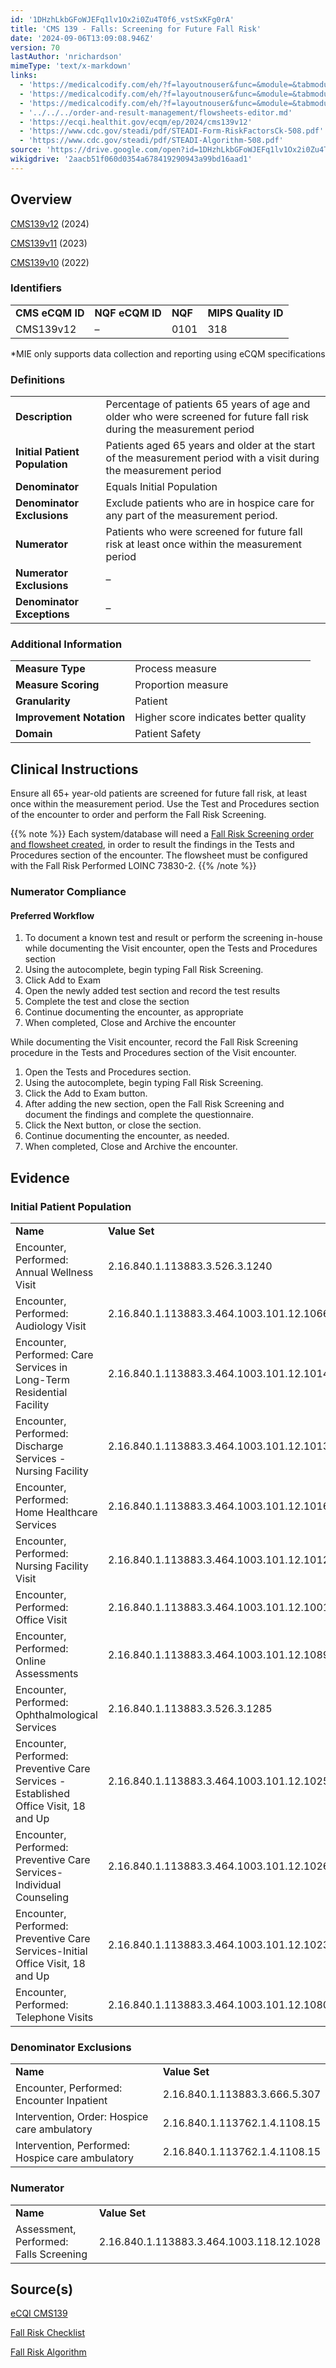 ```yaml
---
id: '1DHzhLkbGFoWJEFq1lv1Ox2i0Zu4T0f6_vstSxKFg0rA'
title: 'CMS 139 - Falls: Screening for Future Fall Risk'
date: '2024-09-06T13:09:08.946Z'
version: 70
lastAuthor: 'nrichardson'
mimeType: 'text/x-markdown'
links:
  - 'https://medicalcodify.com/eh/?f=layoutnouser&func=&module=&tabmodule=&name=RXDBmain&searchterm=cms139&showresult=CMS139v12&showresulttype=Measure'
  - 'https://medicalcodify.com/eh/?f=layoutnouser&func=&module=&tabmodule=&name=RXDBmain&searchterm=cms139&showresult=CMS139v11&showresulttype=Measure'
  - 'https://medicalcodify.com/eh/?f=layoutnouser&func=&module=&tabmodule=&name=RXDBmain&searchterm=cms139&showresult=CMS139v10&showresulttype=Measure'
  - '../../../order-and-result-management/flowsheets-editor.md'
  - 'https://ecqi.healthit.gov/ecqm/ep/2024/cms139v12'
  - 'https://www.cdc.gov/steadi/pdf/STEADI-Form-RiskFactorsCk-508.pdf'
  - 'https://www.cdc.gov/steadi/pdf/STEADI-Algorithm-508.pdf'
source: 'https://drive.google.com/open?id=1DHzhLkbGFoWJEFq1lv1Ox2i0Zu4T0f6_vstSxKFg0rA'
wikigdrive: '2aacb51f060d0354a678419290943a99bd16aad1'
---
```

## Overview

[CMS139v12](https://medicalcodify.com/eh/?f=layoutnouser&func=&module=&tabmodule=&name=RXDBmain&searchterm=cms139&showresult=CMS139v12&showresulttype=Measure) (2024)

[CMS139v11](https://medicalcodify.com/eh/?f=layoutnouser&func=&module=&tabmodule=&name=RXDBmain&searchterm=cms139&showresult=CMS139v11&showresulttype=Measure) (2023)

[CMS139v10](https://medicalcodify.com/eh/?f=layoutnouser&func=&module=&tabmodule=&name=RXDBmain&searchterm=cms139&showresult=CMS139v10&showresulttype=Measure) (2022)

### Identifiers

<table>
<tr>
<td><strong>CMS eCQM ID</strong></td>
<td><strong>NQF eCQM ID</strong></td>
<td><strong>NQF</strong></td>
<td><strong>MIPS Quality ID</strong></td>
</tr>
<tr>
<td>CMS139v12</td>
<td>–</td>
<td>0101</td>
<td>318</td>
</tr>
</table>

*MIE only supports data collection and reporting using eCQM specifications

### Definitions

<table>
<tr>
<td><strong>Description</strong></td>
<td>Percentage of patients 65 years of age and older who were screened for future fall risk during the measurement period</td>
</tr>
<tr>
<td><strong>Initial Patient Population</strong></td>
<td>Patients aged 65 years and older at the start of the measurement period with a visit during the measurement period</td>
</tr>
<tr>
<td><strong>Denominator</strong></td>
<td>Equals Initial Population</td>
</tr>
<tr>
<td><strong>Denominator Exclusions</strong></td>
<td>Exclude patients who are in hospice care for any part of the measurement period.</td>
</tr>
<tr>
<td><strong>Numerator</strong></td>
<td>Patients who were screened for future fall risk at least once within the measurement period</td>
</tr>
<tr>
<td><strong>Numerator Exclusions</strong></td>
<td>–</td>
</tr>
<tr>
<td><strong>Denominator Exceptions</strong></td>
<td>–</td>
</tr>
</table>

### Additional Information

<table>
<tr>
<td><strong>Measure Type</strong></td>
<td>Process measure</td>
</tr>
<tr>
<td><strong>Measure Scoring</strong></td>
<td>Proportion measure</td>
</tr>
<tr>
<td><strong>Granularity</strong></td>
<td>Patient</td>
</tr>
<tr>
<td><strong>Improvement Notation</strong></td>
<td>Higher score indicates better quality</td>
</tr>
<tr>
<td><strong>Domain</strong></td>
<td>Patient Safety</td>
</tr>
</table>

## Clinical Instructions

Ensure all 65+ year-old patients are screened for future fall risk, at least once within the measurement period. Use the Test and Procedures section of the encounter to order and perform the Fall Risk Screening.

{{% note %}}
Each system/database will need a [Fall Risk Screening order and flowsheet created](../../../order-and-result-management/flowsheets-editor.md), in order to result the findings in the Tests and Procedures section of the encounter. The flowsheet must be configured with the Fall Risk Performed LOINC 73830-2.
{{% /note %}}

### Numerator Compliance

#### Preferred Workflow

1. To document a known test and result or perform the screening in-house while documenting the Visit encounter, open the Tests and Procedures section
2. Using the autocomplete, begin typing Fall Risk Screening.
3. Click Add to Exam
4. Open the newly added test section and record the test results
5. Complete the test and close the section
6. Continue documenting the encounter, as appropriate
7. When completed, Close and Archive the encounter

While documenting the Visit encounter, record the Fall Risk Screening procedure in the Tests and Procedures section of the Visit encounter.

1. Open the Tests and Procedures section.
2. Using the autocomplete, begin typing Fall Risk Screening.
3. Click the Add to Exam button.
4. After adding the new section, open the Fall Risk Screening and document the findings and complete the questionnaire.
5. Click the Next button, or close the section.
6. Continue documenting the encounter, as needed.
7. When completed, Close and Archive the encounter.

## Evidence

### Initial Patient Population

<table>
<tr>
<td><strong>Name</strong></td>
<td><strong>Value Set</strong></td>
</tr>
<tr>
<td>Encounter, Performed: Annual Wellness Visit</td>
<td>2.16.840.1.113883.3.526.3.1240</td>
</tr>
<tr>
<td>Encounter, Performed: Audiology Visit</td>
<td>2.16.840.1.113883.3.464.1003.101.12.1066</td>
</tr>
<tr>
<td>Encounter, Performed: Care Services in Long-Term Residential Facility</td>
<td>2.16.840.1.113883.3.464.1003.101.12.1014</td>
</tr>
<tr>
<td>Encounter, Performed: Discharge Services - Nursing Facility</td>
<td>2.16.840.1.113883.3.464.1003.101.12.1013</td>
</tr>
<tr>
<td>Encounter, Performed: Home Healthcare Services</td>
<td>2.16.840.1.113883.3.464.1003.101.12.1016</td>
</tr>
<tr>
<td>Encounter, Performed: Nursing Facility Visit</td>
<td>2.16.840.1.113883.3.464.1003.101.12.1012</td>
</tr>
<tr>
<td>Encounter, Performed: Office Visit</td>
<td>2.16.840.1.113883.3.464.1003.101.12.1001</td>
</tr>
<tr>
<td>Encounter, Performed: Online Assessments</td>
<td>2.16.840.1.113883.3.464.1003.101.12.1089</td>
</tr>
<tr>
<td>Encounter, Performed: Ophthalmological Services</td>
<td>2.16.840.1.113883.3.526.3.1285</td>
</tr>
<tr>
<td>Encounter, Performed: Preventive Care Services - Established Office Visit, 18 and Up</td>
<td>2.16.840.1.113883.3.464.1003.101.12.1025</td>
</tr>
<tr>
<td>Encounter, Performed: Preventive Care Services-Individual Counseling</td>
<td>2.16.840.1.113883.3.464.1003.101.12.1026</td>
</tr>
<tr>
<td>Encounter, Performed: Preventive Care Services-Initial Office Visit, 18 and Up</td>
<td>2.16.840.1.113883.3.464.1003.101.12.1023</td>
</tr>
<tr>
<td>Encounter, Performed: Telephone Visits</td>
<td>2.16.840.1.113883.3.464.1003.101.12.1080</td>
</tr>
</table>

### Denominator Exclusions

<table>
<tr>
<td><strong>Name</strong></td>
<td><strong>Value Set</strong></td>
</tr>
<tr>
<td>Encounter, Performed: Encounter Inpatient</td>
<td>2.16.840.1.113883.3.666.5.307</td>
</tr>
<tr>
<td>Intervention, Order: Hospice care ambulatory</td>
<td>2.16.840.1.113762.1.4.1108.15</td>
</tr>
<tr>
<td>Intervention, Performed: Hospice care ambulatory</td>
<td>2.16.840.1.113762.1.4.1108.15</td>
</tr>
</table>

### Numerator

<table>
<tr>
<td><strong>Name</strong></td>
<td><strong>Value Set</strong></td>
</tr>
<tr>
<td>Assessment, Performed: Falls Screening</td>
<td>2.16.840.1.113883.3.464.1003.118.12.1028</td>
</tr>
</table>

## Source(s)

[eCQI CMS139](https://ecqi.healthit.gov/ecqm/ep/2024/cms139v12)

[Fall Risk Checklist](https://www.cdc.gov/steadi/pdf/STEADI-Form-RiskFactorsCk-508.pdf)

[Fall Risk Algorithm](https://www.cdc.gov/steadi/pdf/STEADI-Algorithm-508.pdf)
